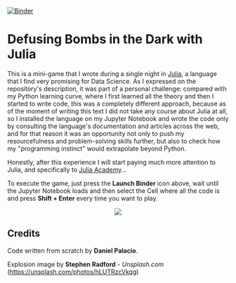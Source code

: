 [![Binder](https://mybinder.org/badge_logo.svg)](https://mybinder.org/v2/gh/palaciodaniel/defusing_bombs_in_the_dark_with_julia/main?filepath=defusing_bombs_in_the_dark_with_julia.ipynb)

# Defusing Bombs in the Dark with Julia

This is a mini-game that I wrote during a single night in [Julia](https://julialang.org/), a language that I find very promising for Data Science. As I expressed on the repository's description, it was part of a personal challenge: compared with my Python learning curve, where I first learned all the theory and then I started to write code, this was a completely different approach, because as of the moment of writing this text I did not take any course about Julia at all, so I installed the language on my Jupyter Notebook and wrote the code only by consulting the language's documentation and articles across the web, and for that reason it was an opportunity not only to push my resourcefulness and problem-solving skills further, but also to check how my "programming instinct" would extrapolate beyond Python.

Honestly, after this experience I will start paying much more attention to Julia, and specifically to [Julia Academy](https://juliaacademy.com/)...

To execute the game, just press the **Launch Binder** icon above, wait until the Jupyter Notebook loads and then select the Cell where all the code is and press **Shift + Enter** every time you want to play.

<p align="center"> 
<img src="https://images.unsplash.com/photo-1446825597988-2bb4dfd264ac?ixlib=rb-1.2.1&ixid=eyJhcHBfaWQiOjEyMDd9&auto=format&fit=crop&w=753&q=80">
</p>

## Credits

Code written from scratch by **Daniel Palacio**.

Explosion image by **Stephen Radford** - *Unsplash.com* (https://unsplash.com/photos/hLUTRzcVkqg)
